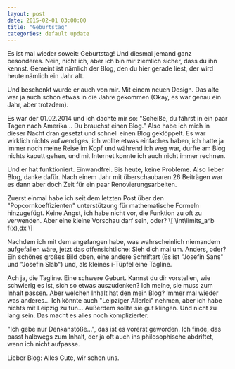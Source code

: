 ```yaml
---
layout: post
date: 2015-02-01 03:00:00
title: "Geburtstag"
categories: default update
---
```


Es ist mal wieder soweit: Geburtstag!
Und diesmal jemand ganz besonderes. Nein, nicht ich, aber ich bin mir ziemlich sicher, dass du ihn kennst. Gemeint ist nämlich der Blog, den du hier gerade liest, der wird heute nämlich ein Jahr alt.

Und beschenkt wurde er auch von mir. Mit einem neuen Design. Das alte war ja auch schon etwas in die Jahre gekommen (Okay, es war genau ein Jahr, aber trotzdem).

Es war der 01.02.2014 und ich dachte mir so: "Scheiße, du fährst in ein paar Tagen nach Amerika... Du brauchst einen Blog." Also habe ich mich in dieser Nacht dran gesetzt und schnell einen Blog geklöppelt. Es war wirklich nichts aufwendiges, ich wollte etwas einfaches haben, ich hatte ja immer noch meine Reise im Kopf und während ich weg war, durfte am Blog nichts kaputt gehen, und mit Internet konnte ich auch nicht immer rechnen.

Und er hat funktioniert. Einwandfrei. Bis heute, keine Probleme. Also lieber Blog, danke dafür. Nach einem Jahr mit überschaubaren 26 Beiträgen war es dann aber doch Zeit für ein paar Renovierungsarbeiten.

Zuerst einmal habe ich seit dem letzten Post über den "Popcornkoeffizienten" unterstützung für mathematische Formeln hinzugefügt. Keine Angst, ich habe nicht vor, die Funktion zu oft zu verwenden. Aber eine kleine Vorschau darf sein, oder?
\\[ \int\limits_a^b f(x)\,dx \\]

Nachdem ich mit dem angefangen habe, was wahrscheinlich niemandem aufgefallen wäre, jetzt das offensichtliche: Sieh dich mal um. Anders, oder? Ein schönes großes Bild oben, eine andere Schriftart (Es ist "Josefin Sans" und "Josefin Slab") und, als kleines i-Tüpfel eine Tagline.

Ach ja, die Tagline. Eine schwere Geburt. Kannst du dir vorstellen, wie schwierig es ist, sich so etwas auszudenken? Ich meine, sie muss zum Inhalt passen. Aber welchen Inhalt hat den mein Blog? Immer mal wieder was anderes... Ich könnte auch "Leipziger Allerlei" nehmen, aber ich habe nichts mit Leipzig zu tun...
Außerdem sollte sie gut klingen. Und nicht zu lang sein. Das macht es alles noch komplizierter.

"Ich gebe nur Denkanstöße...", das ist es vorerst geworden. Ich finde, das passt halbwegs zum Inhalt, der ja oft auch ins philosophische abdriftet, wenn ich nicht aufpasse.

Lieber Blog: Alles Gute, wir sehen uns.

